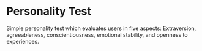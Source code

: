 # Personality Test

Simple personality test which evaluates users in five aspects: Extraversion, agreeableness, conscientiousness, emotional stability, and openness to experiences.